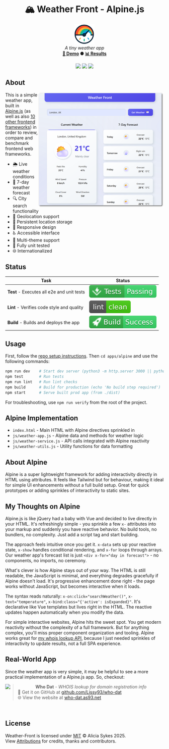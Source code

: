 <!-- start_header -->
<h1 align="center">🏔️ Weather Front - Alpine.js</h1>

<p align="center">
  <img width="64" src="https://raw.githubusercontent.com/lissy93/framework-benchmarks/refs/heads/main/assets/favicon.png" /><br>
  <i>A tiny weather app</i>
  <br>
  <b><a href="/">🚀 Demo</a> ● <a href="https://frontend-framework-benchmarks.as93.net">📊 Results</a></b>
  <br><br>
  <a href="https://alpinejs.dev/" target="_blank"><img src="https://img.shields.io/badge/Framework-Alpine.js-8BC0D0?logo=alpinedotjs&logoColor=fff&labelColor=8BC0D0" /></a>
  <a href="https://github.com/Lissy93/framework-benchmarks/blob/main/LICENSE"><img src="https://img.shields.io/badge/License-MIT-AE56FF?logo=googledocs&logoColor=fff&labelColor=8A2BE2" /></a>
  <a href="https://github.com/lissy93"><img src="https://img.shields.io/badge/Author-Lissy93-EA4AAA?logo=githubsponsors&logoColor=fff&labelColor=E31591" /></a>
</p>
<!-- end_header -->

<!-- start_about -->

## About

<img align="right" src="/assets/screenshot.png" width="400">

This is a simple weather app, built in [Alpine.js](https://alpinejs.dev/) (as well as also [10 other frontend frameworks](/)) in order to review, compare and benchmark frontend web frameworks.

- 🌦️ Live weather conditions
- 📅 7-day weather forecast
- 🔍 City search functionality
- 📍 Geolocation support
- 💾 Persistent location storage
- 📱 Responsive design
- ♿ Accessible interface
- 🎨 Multi-theme support
- 🧪 Fully unit tested
- 🌐 Internationalized

<!-- end_about -->

<!-- start_status -->

## Status

| Task | Status |
|---|---|
| **Test** - Executes all e2e and unit tests | [![Test Status](https://raw.githubusercontent.com/lissy93/framework-benchmarks/refs/heads/badges/test-alpine.svg)](https://github.com/lissy93/framework-benchmarks/actions/workflows/test.yml) |
| **Lint** - Verifies code style and quality | [![Lint Status](https://raw.githubusercontent.com/lissy93/framework-benchmarks/refs/heads/badges/lint-alpine.svg)](https://github.com/lissy93/framework-benchmarks/actions/workflows/lint.yml) |
| **Build** - Builds and deploys the app | [![Build Status](https://raw.githubusercontent.com/lissy93/framework-benchmarks/refs/heads/badges/build-alpine.svg)](https://github.com/lissy93/framework-benchmarks/actions/workflows/build.yml) |

<!-- end_status -->

<!-- start_usage -->

## Usage

First, follow the [repo setup instructions](https://github.com/lissy93/framework-benchmarks?tab=readme-ov-file#usage). Then `cd apps/alpine` and use the following commands:

```bash
npm run dev    # Start dev server (python3 -m http.server 3000 || python -m http.server 3000)
npm test       # Run tests
npm run lint   # Run lint checks
npm build      # Build for production (echo 'No build step required')
npm start      # Serve built prod app (from ./dist)
```

For troubleshooting, use `npm run verify` from the root of the project.

<!-- end_usage -->

## Alpine Implementation

<!-- start_framework_specific -->
- `index.html` - Main HTML with Alpine directives sprinkled in
- `js/weather-app.js` - Alpine data and methods for weather logic
- `js/weather-service.js` - API calls integrated with Alpine reactivity
- `js/weather-utils.js` - Utility functions for data formatting
<!-- end_framework_specific -->

## About Alpine
<!-- start_framework_description -->
Alpine is a super lightweight framework for adding interactivity directly in HTML using attributes. 
It feels like Tailwind but for behaviour, making it ideal for simple UI enhancements without a full build setup. 
Great for quick prototypes or adding sprinkles of interactivity to static sites.

<!-- end_framework_description -->

## My Thoughts on Alpine

<!-- start_my_thoughts -->
Alpine.js is like jQuery had a baby with Vue and decided to live directly in your HTML. It's refreshingly simple - you sprinkle a few `x-` attributes into your markup and suddenly you have reactive behavior. No build tools, no bundlers, no complexity. Just add a script tag and start building.

The approach feels intuitive once you get it. `x-data` sets up your reactive state, `x-show` handles conditional rendering, and `x-for` loops through arrays. Our weather app's forecast list is just `<div x-for="day in forecast">` - no components, no imports, no ceremony.

What's clever is how Alpine stays out of your way. The HTML is still readable, the JavaScript is minimal, and everything degrades gracefully if Alpine doesn't load. It's progressive enhancement done right - the page works without JavaScript, but becomes interactive when it loads.

The syntax reads naturally: `x-on:click="searchWeather()"`, `x-text="temperature"`, `x-bind:class="{'active': isExpanded}"`. It's declarative like Vue templates but lives right in the HTML. The reactive updates happen automatically when you modify the data.

For simple interactive websites, Alpine hits the sweet spot. You get modern reactivity without the complexity of a full framework. But for anything complex, you'll miss proper component organization and tooling. Alpine works great for [my whois lookup API](https://github.com/Lissy93/who-dat), because I just needed sprinkles of interactivity to update results, not a full SPA experience.
<!-- end_my_thoughts -->

<!-- start_real_world_app -->

## Real-World App
Since the weather app is very simple, it may be helpful to see a more practical implementation of a Alpine.js app. So, checkout:

<a href="https://github.com/Lissy93/who-dat"><img align="left" src="https://storage.googleapis.com/as93-screenshots/project-logos/who-dat.png" width="96"></a>

> **Who Dat** - _WHOIS lookup for domain registration info_<br>
> 🐙 Get it on GitHub at [github.com/Lissy93/who-dat](https://github.com/Lissy93/who-dat)<br>
> 🌐 View the website at [who-dat.as93.net](https://who-dat.as93.net)

<br>
<!-- end_real_world_app -->

<!-- start_license -->

## License

Weather-Front is licensed under [MIT](https://github.com/lissy93/framework-benchmarks/blob/main/LICENSE) © Alicia Sykes 2025.<br>
View [Attributions](https://github.com/lissy93/framework-benchmarks?tab=readme-ov-file#attributions) for credits, thanks and contributors.

<!-- end_license -->
